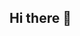 ## Hi there 👋

<!--
**Charmi22/Charmi22** is a ✨ _special_ ✨ repository because its `README.md` (this file) appears on your GitHub profile.

I'm a passionate Business Analyst with over 5 years of experience in the banking sector, specializing in the management of critical banking applications. I thrive on transforming data into actionable insights and collaborating across teams to drive success.

- 🌍 I'm based in Toronto, ON
- 🎓 Currently PostGraduate in Business Insights and Analytics from Humber Institute of Technology and Advanced Learning
- 💼 Previously worked at Ujjivan Small Finance Bank and Utkarsh Small Finance Bank as a Business Analyst
- 🤖 I'm interested in Data analysis and drawing insights through visualisations
- 📧 How to reach me: [charmiv2202@gmail.com](mailto:charmiv2202@gmail.com)

## 💬 Fun Facts
- 🌟 I love diving into data to uncover hidden trends.
- 🚴 I enjoy cycling along the beautiful trails of Toronto.
- 🎨 I have a passion for digital art and design.

## 🎯 Let's Collaborate!
I'm always open to discussing new projects, ideas, or opportunities. Feel free to reach out to me through any of the above platforms. Let's make something amazing together!
